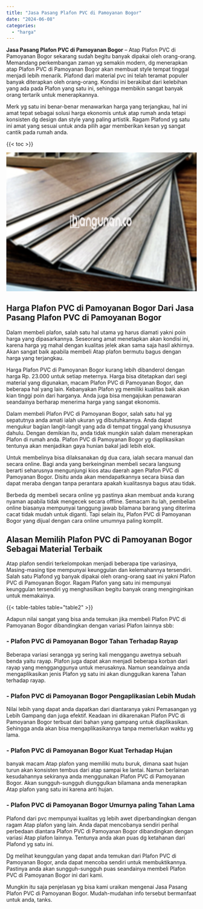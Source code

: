 ```yaml
---
title: "Jasa Pasang Plafon PVC di Pamoyanan Bogor"
date: "2024-06-08"
categories: 
  - "harga"
---
```


**Jasa Pasang Plafon PVC di Pamoyanan Bogor** – Atap Plafon PVC di Pamoyanan Bogor sekarang sudah begitu banyak dipakai oleh orang-orang. Memandang perkembangan zaman yg semakin modern, dg menerapkan atap Plafon PVC di Pamoyanan Bogor akan membuat style tempat tinggal menjadi lebih menarik. Plafond dari material pvc ini telah teramat populer banyak diterapkan oleh orang-orang. Kondisi ini berakibat dari kelebihan yang ada pada Plafon yang satu ini, sehingga membikin sangat banyak orang tertarik untuk menerapkannya.

Merk yg satu ini benar-benar menawarkan harga yang terjangkau, hal ini amat tepat sebagai solusi harga ekonomis untuk atap rumah anda tetapi konsisten dg design dan style yang paling artistik. Ragam Plafond yg satu ini amat yang sesuai untuk anda pilih agar memberikan kesan yg sangat cantik pada rumah anda.

{{< toc >}}

![Jasa Pasang Plafon PVC di Pamoyanan Bogor](/images/flafond-pvc-murah29.png)

## Harga Plafon PVC di Pamoyanan Bogor Dari Jasa Pasang Plafon PVC di Pamoyanan Bogor

Dalam membeli plafon, salah satu hal utama yg harus diamati yakni poin harga yang dipasarkannya. Seseorang amat menetapkan akan kondisi ini, karena harga yg mahal dengan kualitas jelek akan sama saja hasil akhirnya. Akan sangat baik apabila membeli Atap plafon bermutu bagus dengan harga yang terjangkau.

Harga Plafon PVC di Pamoyanan Bogor kurang lebih dibanderol dengan harga Rp. 23.000 untuk setiap meternya. Harga bisa ditetapkan dari segi material yang digunakan, macam Plafon PVC di Pamoyanan Bogor, dan beberapa hal yang lain. Kebanyakan Plafon yg memiliki kualitas baik akan kian tinggi poin dari harganya. Anda juga bisa mengajukan penawaran seandainya berharap menerima harga yang sangat ekonomis.

Dalam membeli Plafon PVC di Pamoyanan Bogor, salah satu hal yg sepatutnya anda amati ialah ukuran yg dibutuhkannya. Anda dapat mengukur bagian langit-langit yang ada di tempat tinggal yang khususnya dahulu. Dengan demikian itu, anda tidak mungkin salah dalam menerapkan Plafon di rumah anda. Plafon PVC di Pamoyanan Bogor yg diaplikasikan tentunya akan menjadikan gaya hunian bakal jadi lebih elok.

Untuk membelinya bisa dilaksanakan dg dua cara, ialah secara manual dan secara online. Bagi anda yang berkeinginan membeli secara langsung berarti seharusnya mengunjungi kios atau daerah agen Plafon PVC di Pamoyanan Bogor. Disitu anda akan mendapatkannya secara biasa dan dapat meraba dengan tanpa perantara apakah kualitasnya bagus atau tidak.

Berbeda dg membeli secara online yg pastinya akan membuat anda kurang nyaman apabila tidak mengecek secara offline. Semacam itu lah, pembelian online biasanya mempunyai tanggung jawab bilamana barang yang diterima cacat tidak mudah untuk diganti. Tapi selain itu, Plafon PVC di Pamoyanan Bogor yang dijual dengan cara online umumnya paling komplit.

## Alasan Memilih Plafon PVC di Pamoyanan Bogor Sebagai Material Terbaik

Atap plafon sendiri terkelompokan menjadi beberapa tipe variasinya, Masing-masing tipe mempunyai keunggulan dan kelemahannya tersendiri. Salah satu Plafond yg banyak dipakai oleh orang-orang saat ini yakni Plafon PVC di Pamoyanan Bogor. Ragam Plafon yang satu ini mempunyai keunggulan tersendiri yg menghasilkan begitu banyak orang menginginkan untuk memakainya.

{{< table-tables table="table2" >}}

Adapun nilai sangat yang bisa anda temukan jika membeli Plafon PVC di Pamoyanan Bogor dibandingkan dengan variasi Plafon lainnya sbb:

### \- Plafon PVC di Pamoyanan Bogor Tahan Terhadap Rayap

Beberapa variasi serangga yg sering kali menggangu awetnya sebuah benda yaitu rayap. Plafon juga dapat akan menjadi beberapa korban dari rayap yang mengganggunya untuk merusaknya. Namun seandainya anda mengaplikasikan jenis Plafon yg satu ini akan diunggulkan karena Tahan terhadap rayap.

### \- Plafon PVC di Pamoyanan Bogor Pengaplikasian Lebih Mudah

Nilai lebih yang dapat anda dapatkan dari diantaranya yakni Pemasangan yg Lebih Gampang dan juga efektif. Keadaan ini dikarenakan Plafon PVC di Pamoyanan Bogor terbuat dari bahan yang gampang untuk diaplikasikan. Sehingga anda akan bisa mengaplikasikannya tanpa memerlukan waktu yg lama.

### \- Plafon PVC di Pamoyanan Bogor Kuat Terhadap Hujan

banyak macam Atap plafon yang memiliki mutu buruk, dimana saat hujan turun akan konsisten tembus dari atap sampai ke lantai. Namun berlainan kesudahannya sekiranya anda menggunakan Plafon PVC di Pamoyanan Bogor. Akan sungguh-sungguh diunggulkan bilamana anda menerapkan Atap plafon yang satu ini karena anti hujan.

### \- Plafon PVC di Pamoyanan Bogor Umurnya paling Tahan Lama

Plafond dari pvc mempunyai kualitas yg lebih awet diperbandingkan dengan ragam Atap plafon yang lain. Anda dapat mencobanya sendiri perihal perbedaan diantara Plafon PVC di Pamoyanan Bogor dibandingkan dengan variasi Atap plafon lainnya. Tentunya anda akan puas dg ketahanan dari Plafond yg satu ini.

Dg melihat keunggulan yang dapat anda temukan dari Plafon PVC di Pamoyanan Bogor, anda dapat mencoba sendiri untuk membuktikannya. Pastinya anda akan sungguh-sungguh puas seandainya membeli Plafon PVC di Pamoyanan Bogor ini dari kami.

Mungkin itu saja penjelasan yg bisa kami uraikan mengenai Jasa Pasang Plafon PVC di Pamoyanan Bogor. Mudah-mudahan info tersebut bermanfaat untuk anda, tanks.
